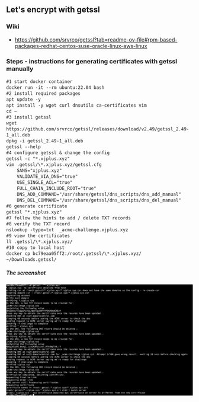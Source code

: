 ## Let's encrypt with getssl

### Wiki
- https://github.com/srvrco/getssl?tab=readme-ov-file#rpm-based-packages-redhat-centos-suse-oracle-linux-aws-linux

### Steps - instructions for generating certificates with getssl manually
```shell
#1 start docker container
docker run -it --rm ubuntu:22.04 bash
#2 install required packages
apt update -y
apt install -y wget curl dnsutils ca-certificates vim
cd ~
#3 install getssl
wget https://github.com/srvrco/getssl/releases/download/v2.49/getssl_2.49-1_all.deb
dpkg -i getssl_2.49-1_all.deb
getssl --help
#4 configure getssl & change the config
getssl -c "*.xjplus.xyz"
vim .getssl/\*.xjplus.xyz/getssl.cfg
    SANS="xjplus.xyz"
    VALIDATE_VIA_DNS="true"
    USE_SINGLE_ACL="true"
    FULL_CHAIN_INCLUDE_ROOT="true"
    DNS_ADD_COMMAND="/usr/share/getssl/dns_scripts/dns_add_manual"
    DNS_DEL_COMMAND="/usr/share/getssl/dns_scripts/dns_del_manual"
#6 generate certificate
getssl "*.xjplus.xyz"
#7 follow the hints to add / delete TXT records
#8 verify the TXT record
nslookup -type=txt  _acme-challenge.xjplus.xyz
#9 view the certificates
ll .getssl/\*.xjplus.xyz/
#10 copy to local host
docker cp bc79eaa05ff2:/root/.getssl/\*.xjplus.xyz/ ~/Downloads.getssl/
```

##### The screenshot
![getssl-hints](getssl-hints.png)
